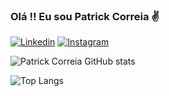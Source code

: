 ### Olá !! Eu sou Patrick Correia ✌️

[![Linkedin](https://img.shields.io/badge/LinkedIn-0077B5?style=for-the-badge&logo=linkedin&logoColor=white)](www.linkedin.com/in/patrick-correia-378320218)
[![Instagram](https://img.shields.io/badge/Instagram-E4405F?style=for-the-badge&logo=instagram&logoColor=white)](https://www.instagram.com/patrickcorreiah)

![Patrick Correia GitHub stats](https://github-readme-stats.vercel.app/api?username=PatrickHeiisen&show_icons=true&theme=transparent)

![Top Langs](https://github-readme-stats.vercel.app/api/top-langs/?username=PatrickHeiisen&hide_progress=true)
